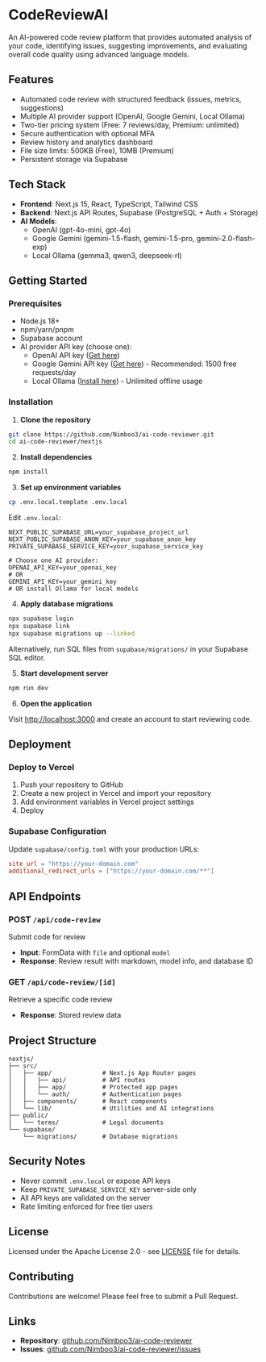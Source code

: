 # CodeReviewAI

An AI-powered code review platform that provides automated analysis of your code, identifying issues, suggesting improvements, and evaluating overall code quality using advanced language models.

## Features

- Automated code review with structured feedback (issues, metrics, suggestions)
- Multiple AI provider support (OpenAI, Google Gemini, Local Ollama)
- Two-tier pricing system (Free: 7 reviews/day, Premium: unlimited)
- Secure authentication with optional MFA
- Review history and analytics dashboard
- File size limits: 500KB (Free), 10MB (Premium)
- Persistent storage via Supabase

## Tech Stack

- **Frontend**: Next.js 15, React, TypeScript, Tailwind CSS
- **Backend**: Next.js API Routes, Supabase (PostgreSQL + Auth + Storage)
- **AI Models**:
  - OpenAI (gpt-4o-mini, gpt-4o)
  - Google Gemini (gemini-1.5-flash, gemini-1.5-pro, gemini-2.0-flash-exp)
  - Local Ollama (gemma3, qwen3, deepseek-rl)

## Getting Started

### Prerequisites

- Node.js 18+
- npm/yarn/pnpm
- Supabase account
- AI provider API key (choose one):
  - OpenAI API key ([Get here](https://platform.openai.com/api-keys))
  - Google Gemini API key ([Get here](https://aistudio.google.com/apikey)) - Recommended: 1500 free requests/day
  - Local Ollama ([Install here](https://ollama.com/)) - Unlimited offline usage

### Installation

1. **Clone the repository**
```bash
git clone https://github.com/Nimboo3/ai-code-reviewer.git
cd ai-code-reviewer/nextjs
```

2. **Install dependencies**
```bash
npm install
```

3. **Set up environment variables**
```bash
cp .env.local.template .env.local
```

Edit `.env.local`:
```env
NEXT_PUBLIC_SUPABASE_URL=your_supabase_project_url
NEXT_PUBLIC_SUPABASE_ANON_KEY=your_supabase_anon_key
PRIVATE_SUPABASE_SERVICE_KEY=your_supabase_service_key

# Choose one AI provider:
OPENAI_API_KEY=your_openai_key
# OR
GEMINI_API_KEY=your_gemini_key
# OR install Ollama for local models
```

4. **Apply database migrations**
```bash
npx supabase login
npx supabase link
npx supabase migrations up --linked
```

Alternatively, run SQL files from `supabase/migrations/` in your Supabase SQL editor.

5. **Start development server**
```bash
npm run dev
```

6. **Open the application**

Visit [http://localhost:3000](http://localhost:3000) and create an account to start reviewing code.

## Deployment

### Deploy to Vercel

1. Push your repository to GitHub
2. Create a new project in Vercel and import your repository
3. Add environment variables in Vercel project settings
4. Deploy

### Supabase Configuration

Update `supabase/config.toml` with your production URLs:
```toml
site_url = "https://your-domain.com"
additional_redirect_urls = ["https://your-domain.com/**"]
```

## API Endpoints

### POST `/api/code-review`
Submit code for review
- **Input**: FormData with `file` and optional `model`
- **Response**: Review result with markdown, model info, and database ID

### GET `/api/code-review/[id]`
Retrieve a specific code review
- **Response**: Stored review data

## Project Structure

```
nextjs/
├── src/
│   ├── app/              # Next.js App Router pages
│   │   ├── api/          # API routes
│   │   ├── app/          # Protected app pages
│   │   └── auth/         # Authentication pages
│   ├── components/       # React components
│   └── lib/              # Utilities and AI integrations
├── public/
│   └── terms/            # Legal documents
└── supabase/
    └── migrations/       # Database migrations
```

## Security Notes

- Never commit `.env.local` or expose API keys
- Keep `PRIVATE_SUPABASE_SERVICE_KEY` server-side only
- All API keys are validated on the server
- Rate limiting enforced for free tier users

## License

Licensed under the Apache License 2.0 - see [LICENSE](LICENSE) file for details.

## Contributing

Contributions are welcome! Please feel free to submit a Pull Request.

## Links

- **Repository**: [github.com/Nimboo3/ai-code-reviewer](https://github.com/Nimboo3/ai-code-reviewer)
- **Issues**: [github.com/Nimboo3/ai-code-reviewer/issues](https://github.com/Nimboo3/ai-code-reviewer/issues)
